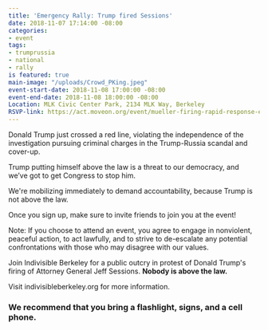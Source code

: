 ```yaml
---
title: 'Emergency Rally: Trump fired Sessions'
date: 2018-11-07 17:14:00 -08:00
categories:
- event
tags:
- trumprussia
- national
- rally
is featured: true
main-image: "/uploads/Crowd_PKing.jpeg"
event-start-date: 2018-11-08 17:00:00 -08:00
event-end-date: 2018-11-08 18:00:00 -08:00
Location: MLK Civic Center Park, 2134 MLK Way, Berkeley
RSVP-link: https://act.moveon.org/event/mueller-firing-rapid-response-events/18715
---
```


Donald Trump just crossed a red line, violating the independence of the investigation pursuing criminal charges in the Trump-Russia scandal and cover-up.

Trump putting himself above the law is a threat to our democracy, and we’ve got to get Congress to stop him.

We're mobilizing immediately to demand accountability, because Trump is not above the law.

Once you sign up, make sure to invite friends to join you at the event!

Note: If you choose to attend an event, you agree to engage in nonviolent, peaceful action, to act lawfully, and to strive to de-escalate any potential confrontations with those who may disagree with our values.

Join Indivisible Berkeley for a public outcry in protest of Donald Trump's firing of Attorney General Jeff Sessions. **Nobody is above the law.**

Visit indivisibleberkeley.org for more information.

### We recommend that you bring a flashlight, signs, and a cell phone. 
